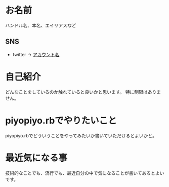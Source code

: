 # お名前

ハンドル名、本名、エイリアスなど

## SNS

- twitter -> [アカウント名](リンク先)

# 自己紹介

どんなことをしているのか触れていると良いかと思います。
特に制限はありません。

# piyopiyo.rbでやりたいこと

piyopiyo.rbでどういうことをやってみたいか書いていただけるとよいかと。

# 最近気になる事

技術的なことでも、流行でも、最近自分の中で気になることが書いてあるとよいです。

